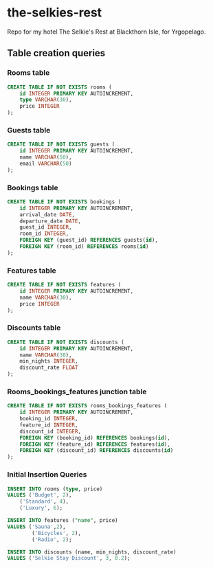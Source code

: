 # the-selkies-rest
Repo for my hotel The Selkie's Rest at Blackthorn Isle, for Yrgopelago. 


## Table creation queries

### Rooms table

```sql
CREATE TABLE IF NOT EXISTS rooms (
	id INTEGER PRIMARY KEY AUTOINCREMENT, 
	type VARCHAR(30),
	price INTEGER
);
```

### Guests table

```sql
CREATE TABLE IF NOT EXISTS guests (
	id INTEGER PRIMARY KEY AUTOINCREMENT, 
	name VARCHAR(50),
	email VARCHAR(50)
);
```

### Bookings table

```sql
CREATE TABLE IF NOT EXISTS bookings (
	id INTEGER PRIMARY KEY AUTOINCREMENT,
	arrival_date DATE,
	departure_date DATE,
	guest_id INTEGER,
	room_id INTEGER,
	FOREIGN KEY (guest_id) REFERENCES guests(id),
	FOREIGN KEY (room_id) REFERENCES rooms(id)
);
```

### Features table

```sql
CREATE TABLE IF NOT EXISTS features (
	id INTEGER PRIMARY KEY AUTOINCREMENT,
	name VARCHAR(30),
	price INTEGER
);
```

### Discounts table

```sql
CREATE TABLE IF NOT EXISTS discounts (
	id INTEGER PRIMARY KEY AUTOINCREMENT,
	name VARCHAR(30),
	min_nights INTEGER,
	discount_rate FLOAT
);
```

### Rooms_bookings_features junction table

```sql
CREATE TABLE IF NOT EXISTS rooms_bookings_features (
	id INTEGER PRIMARY KEY AUTOINCREMENT,
	booking_id INTEGER,
	feature_id INTEGER,
	discount_id INTEGER,
	FOREIGN KEY (booking_id) REFERENCES bookings(id),
	FOREIGN KEY (feature_id) REFERENCES features(id),
	FOREIGN KEY (discount_id) REFERENCES discounts(id)
);
```

### Initial Insertion Queries 

```sql
INSERT INTO rooms (type, price)
VALUES ('Budget', 2),
	('Standard', 4),
	('Luxury', 6);

INSERT INTO features ("name", price)
VALUES ('Sauna',2),
		('Bicycles', 2),
		('Radio', 2);

INSERT INTO discounts (name, min_nights, discount_rate)
VALUES ('Selkie Stay Discount', 3, 0.2);
```